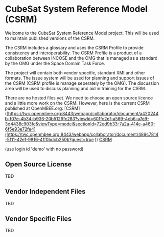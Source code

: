 # CubeSat System Reference Model (CSRM)
Welcome to the CubeSat System Reference Model project. This will be used to maintain published versions of the CSRM.

The CSRM includes a glossary and uses the CSRM Profile to provide consistency and interoperability. The CSRM Profile is a product of a collaboration between INCOSE and the OMG that is managed as a standard by the OMG under the Space Domain Task Force.

The project will contain both vendor specific, standard XMI and other formats. The issue system will be used for planning and support issues of the CSRM (CSRM profile is manage seperately by the OMG). The discussion area will be used to discuss planning and aid in training for the CSRM.

There are no hosted files yet. We need to choose an open source licence and a little more work on the CSRM. However, here is the current CSRM published at OpenMBEE.org: 
[CSRM]([https://twc.openmbee.org:8443/webapp/collaborator/document/a420244b-f07e-4b34-b936-20b5129fc283?viewId=601fc2ef-a569-4cb6-a7e9-3d4438c903fc&viewType=model&sectionId=72ed9b33-7a2a-414e-a460-6f5e93e72fe4](https://twc.openmbee.org:8443/webapp/collaborator/document/489c7814-5f11-42e1-9816-41f0bdcb250b?guest=true  ))
[CSRM](https://twc.openmbee.org:8443/webapp/collaborator/document/489c7814-5f11-42e1-9816-41f0bdcb250b?guest=true )

(use login id 'demo' with no password)
## Open Source License
TBD
## Vendor Independent Files
TBD
## Vendor Specific Files
TBD
